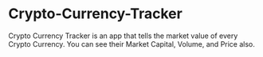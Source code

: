 # Crypto-Currency-Tracker
Crypto Currency Tracker is an app that tells the market value of every Crypto Currency. You can see their Market Capital, Volume, and Price also.
